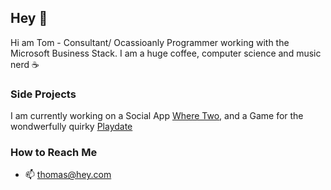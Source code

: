 ## Hey 👋

Hi am Tom - Consultant/ Ocassioanly Programmer working with the Microsoft Business Stack. I am a huge coffee, computer science and music nerd ☕

### Side Projects
I am currently working on a Social App [Where Two](https://wheretwo.app), and a Game for the wondwerfully quirky [Playdate](https://play.date)

### How to Reach Me 

- 📫 thomas@hey.com


